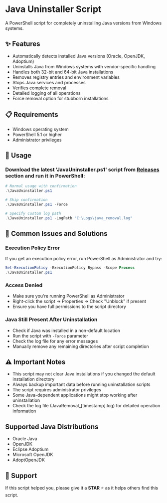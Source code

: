 # Java Uninstaller Script
A PowerShell script for completely uninstalling Java versions from Windows systems.

## ✨ Features

- Automatically detects installed Java versions (Oracle, OpenJDK, Adoptium)
- Uninstalls Java from Windows systems with vendor-specific handling
- Handles both 32-bit and 64-bit Java installations
- Removes registry entries and environment variables
- Stops Java services and processes
- Verifies complete removal
- Detailed logging of all operations
- Force removal option for stubborn installations

## 📋 Requirements

- Windows operating system
- PowerShell 5.1 or higher
- Administrator privileges

## 🚀 Usage

### Download the latest 'JavaUninstaller.ps1' script from [Releases](../../releases) section and run it in PowerShell:

```powershell
# Normal usage with confirmation
.\JavaUninstaller.ps1

# Skip confirmation
.\JavaUninstaller.ps1 -Force

# Specify custom log path
.\JavaUninstaller.ps1 -LogPath "C:\Logs\java_removal.log"
```

## 🔧 Common Issues and Solutions

### Execution Policy Error
If you get an execution policy error, run PowerShell as Administrator and try:
```powershell
Set-ExecutionPolicy -ExecutionPolicy Bypass -Scope Process
.\JavaUninstaller.ps1
```

### Access Denied
- Make sure you're running PowerShell as Administrator
- Right-click the script → Properties → Check "Unblock" if present
- Ensure you have full permissions to the script directory

### Java Still Present After Uninstallation
- Check if Java was installed in a non-default location
- Run the script with `-Force` parameter
- Check the log file for any error messages
- Manually remove any remaining directories after script completion

## ⚠️ Important Notes

- This script may not clear Java installations if you changed the default installation directory
- Always backup important data before running uninstallation scripts
- The script requires administrator privileges
- Some Java-dependent applications might stop working after uninstallation
- Check the log file (JavaRemoval_[timestamp].log) for detailed operation information

## Supported Java Distributions

- Oracle Java
- OpenJDK
- Eclipse Adoptium
- Microsoft OpenJDK
- AdoptOpenJDK

## 🌟 Support

If this script helped you, please give it a **STAR** ⭐ as it helps others find this script.

